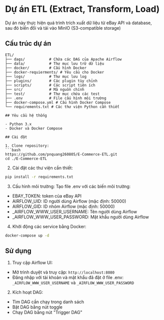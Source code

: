 # Dự án ETL (Extract, Transform, Load)

Dự án này thực hiện quá trình trích xuất dữ liệu từ eBay API và database, sau đó biến đổi và tải vào MinIO (S3-compatible storage)

## Cấu trúc dự án

```
ETL/
├── dags/           # Chứa các DAG của Apache Airflow
├── data/           # Thư mục lưu trữ dữ liệu
├── docker/         # Cấu hình Docker
├── docker-requierments/ # Yêu cầu cho Docker
├── logs/           # Thư mục lưu log
├── plugins/        # Các plugin tùy chỉnh
├── scripts/        # Các script tiện ích
├── src/            # Mã nguồn chính
├── test/           # Thư mục chứa các test
├── .env            # File cấu hình môi trường
├── docker-compose.yml # Cấu hình Docker Compose
└── requirements.txt # Các thư viện Python cần thiết

## Yêu cầu hệ thống

- Python 3.x
- Docker và Docker Compose

## Cài đặt

1. Clone repository:
```bash
https://github.com/pnquang260805/E-Commerce-ETL.git
cd ./E-Commerce-ETL
```

2. Cài đặt các thư viện cần thiết:
```bash
pip install -r requirements.txt
```

3. Cấu hình môi trường:
Tạo file .env với các biến môi trường:
+ EBAY_TOKEN: token của eBay API
+ AIRFLOW_UID: ID người dùng Airflow (mặc định: 50000)
+ AIRFLOW_GID: ID nhóm Airflow (mặc định: 50000)
+ _AIRFLOW_WWW_USER_USERNAME: Tên người dùng Airflow
+ _AIRFLOW_WWW_USER_PASSWORD: Mật khẩu người dùng Airflow

4. Khởi động các service bằng Docker:
```bash
docker-compose up -d
```

## Sử dụng

1. Truy cập Airflow UI:
- Mở trình duyệt và truy cập: `http://localhost:8080`
- Đăng nhập với tài khoản và mật khẩu đã đặt ở file .env: ```_AIRFLOW_WWW_USER_USERNAME``` và ```_AIRFLOW_WWW_USER_PASSWORD```

2. Kích hoạt DAG:
- Tìm DAG cần chạy trong danh sách
- Bật DAG bằng nút toggle
- Chạy DAG bằng nút "Trigger DAG"